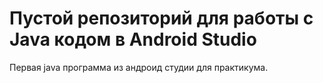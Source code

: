 # Пустой репозиторий для работы с Java кодом в Android Studio
Первая java программа из андроид студии для практикума.
